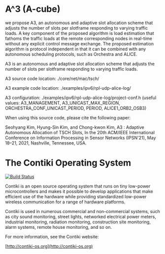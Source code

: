 A^3 (A-cube)
============================
we propose A3, an autonomous and adaptive slot allocation scheme that adjusts the number of slots per slotframe responding to varying traffic loads. A key component of the proposed algorithm is load estimation that fathoms the traffic loads at the remote corresponding nodes in real-time without any explicit control message exchange. The proposed estimation algorithm is protocol independent in that it can be combined with any autonomous scheduling protocols, such as Orchestra and ALICE.

A3 is an autonomous and adaptive slot allocation scheme that adjusts the number of slots per slotframe responding to varying traffic loads.

A3 source code location: ./core/net/mac/tsch/ 

A3 example code location: ./examples/ipv6/rpl-udp-alice-log/

A3 configuration: ./examples/ipv6/rpl-udp-alice-log/project-conf.h (useful values: A3_MANAGEMENT, A3_UNICAST_MAX_REGION, ORCHESTRA_CONF_UNICAST_PERIOD, PERIOD, ALICE1_ORB2_OSB3)


When using this source code, please cite the following paper:

Seohyang Kim, Hyung-Sin Kim, and Chong-kwon Kim, A3 : Adaptive Autonomous Allocation of TSCH Slots, In the 20th ACM/IEEE International Conference on Information Processing in Sensor Networks (IPSN'21), May 18–21, 2021, Nashville, Tennessee, USA.



The Contiki Operating System
============================

[![Build Status](https://travis-ci.org/contiki-os/contiki.svg?branch=master)](https://travis-ci.org/contiki-os/contiki/branches)

Contiki is an open source operating system that runs on tiny low-power
microcontrollers and makes it possible to develop applications that
make efficient use of the hardware while providing standardized
low-power wireless communication for a range of hardware platforms.

Contiki is used in numerous commercial and non-commercial systems,
such as city sound monitoring, street lights, networked electrical
power meters, industrial monitoring, radiation monitoring,
construction site monitoring, alarm systems, remote house monitoring,
and so on.

For more information, see the Contiki website:

[http://contiki-os.org](http://contiki-os.org)
